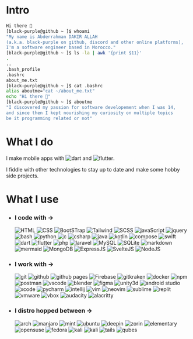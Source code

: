 # Intro
```bash
Hi there 👋
[black-purple@github ~ ]$ whoami
"My name is Abderrahman DAKIR ALLAH 
(a.k.a. black-purple on github, discord and other online platforms), 
I'm a software engineer based in Morocco."
[black-purple@github ~ ]$ ls -la | awk '{print $11}'
.
..
.bash_profile
.bashrc
about_me.txt
[black-purple@github ~ ]$ cat .bashrc
alias aboutme="cat ~/about_me.txt"
echo "Hi there 👋"
[black-purple@github ~ ]$ aboutme
"I discovered my passion for software developement when I was 14,
and since then I kept nourishing my curiosity on multiple topics 
be it programming related or not"
```

# What I do
I make mobile apps with ![dart](https://img.shields.io/static/v1?label=%20&message=Dart&color=%230175C2&labelColor=%23ff000000&logo=dart&logoColor=%230175C2) and ![flutter](https://img.shields.io/static/v1?label=%20&message=Flutter&color=%2302569B&labelColor=%23ff000000&logo=flutter&logoColor=%2302569B). 

I fiddle with other technologies to stay up to date and make some hobby side projects.

# What I use


* ### I code with ->
    ![HTML](https://img.shields.io/static/v1?label=%20&message=HTML&color=%23E34F26&labelColor=%23ff000000&logo=HTML5)
    ![CSS](https://img.shields.io/static/v1?label=%20&message=CSS&color=%231572B6&labelColor=%23ff000000&logo=Css3&logoColor=%231572B6)
    ![BootSTrap](https://img.shields.io/static/v1?label=%20&message=BootStrap&color=%237952B3&labelColor=%23ff000000&logo=BootStrap)
    ![Tailwind](https://img.shields.io/static/v1?label=%20&message=Tailwind&color=%2306B6D4&labelColor=%23ff000000&logo=tailwindcss)
    ![SCSS](https://img.shields.io/static/v1?label=%20&message=SASS&color=%23CC6699&labelColor=%23ff000000&logo=sass)
    ![javaScript](https://img.shields.io/static/v1?label=%20&message=JavaScript&color=%23F7DF1E&labelColor=%23ff000000&logo=javaScript)
    ![jquery](https://img.shields.io/static/v1?label=%20&message=JQuery&color=%230769AD&logoColor=%230769AD&labelColor=%23ff000000&logo=jquery)
    ![bash](https://img.shields.io/static/v1?label=%20&message=Bash&color=%234EAA25&labelColor=%23ff000000&logo=gnubash)
    ![python](https://img.shields.io/static/v1?label=%20&message=Python&color=%23FFE873&labelColor=%23ff000000&logo=python&logoColor=%23FFE873)
    ![c](https://img.shields.io/static/v1?label=%20&message=Clang&color=%23adadad&labelColor=%23ff000000&logo=c&)
    ![csharp](https://img.shields.io/static/v1?label=%20&message=Csharp&color=%23239120&labelColor=%23ff000000&logo=csharp&logoColor=%23239120)
    ![java](https://img.shields.io/static/v1?label=%20&message=Java&color=%23FF7800&labelColor=%23ff000000&logo=coffeescript&logoColor=%23FF7800)
    ![kotlin](https://img.shields.io/static/v1?label=%20&message=Kotlin&color=%237F52FF&labelColor=%23ff000000&logo=kotlin&logoColor=%237F52FF)
    ![compose](https://img.shields.io/static/v1?label=%20&message=Jetpack%20Compose&color=%234285F4&labelColor=%23ff000000&logo=jetpackcompose&logoColor=%234285F4)
    ![swift](https://img.shields.io/static/v1?label=%20&message=Swift&color=%23F05138&labelColor=%23ff000000&logo=swift&logoColor=%23F05138)
    ![dart](https://img.shields.io/static/v1?label=%20&message=Dart&color=%230175C2&labelColor=%23ff000000&logo=dart&logoColor=%230175C2)
    ![flutter](https://img.shields.io/static/v1?label=%20&message=Flutter&color=%2302569B&labelColor=%23ff000000&logo=flutter&logoColor=%2302569B)
    ![php](https://img.shields.io/static/v1?label=%20&message=PHP&color=%23777BB4&labelColor=%23ff000000&logo=php&logoColor=%23777BB4)
    ![laravel](https://img.shields.io/static/v1?label=%20&message=Laravel&color=%23FF2D20&labelColor=%23ff000000&logo=laravel&logoColor=%23FF2D20)
    ![MySQL](https://img.shields.io/static/v1?label=%20&message=MySQL&color=%234479A1&labelColor=%23ff000000&logo=mysql)
    ![SQLite](https://img.shields.io/static/v1?label=%20&message=SQLite&color=%23003B57&labelColor=%23ff000000&logo=sqlite&logoColor=%23003B57)
    ![markdown](https://img.shields.io/static/v1?label=%20&message=Markdown&color=%23fff&labelColor=%23ff000000&logo=markdown&logoColor=%23fff)
    ![mermaid](https://img.shields.io/static/v1?label=%20&message=Mermaid&color=%23FF3670&labelColor=%23ff000000&logo=mermaid&logoColor=%23FF3670)
    ![MongoDB](https://img.shields.io/static/v1?label=%20&message=MongoDB&color=%2347A248&labelColor=%23ff000000&logo=mongodb)
    ![ExpressJS](https://img.shields.io/static/v1?label=%20&message=ExpressJS&color=%23000000&labelColor=%23ff000000&logo=express)
    ![SvelteJS](https://img.shields.io/static/v1?label=%20&message=SvelteJS&color=%23FF3E00&labelColor=%23ff000000&logo=svelte)
    ![NodeJS](https://img.shields.io/static/v1?label=%20&message=NodeJS&color=%23339933&labelColor=%23ff000000&logo=node.js)

* ### I work with ->
    ![git](https://img.shields.io/static/v1?label=%20&message=Git&color=%23F05032&labelColor=%23ff000000&logo=git&logoColor=%23F05032)
    ![github](https://img.shields.io/static/v1?label=%20&message=GitHub&color=%23181717&labelColor=%23ff000000&logo=github&logoColor=%23fff)
    ![github pages](https://img.shields.io/static/v1?label=%20&message=Github%20Pages&color=%23222222&labelColor=%23ff000000&logo=githubpages&logoColor=%23fafafa)
    ![Firebase](https://img.shields.io/static/v1?label=%20&message=Firebase&color=%23DD2C00&labelColor=%23ff000000&logo=firebase&logoColor=%23DD2C00)
    ![gitkraken](https://img.shields.io/static/v1?label=%20&message=GitKraken&color=%23179287&labelColor=%23ff000000&logo=gitkraken&logoColor=%23179287)
    ![docker](https://img.shields.io/static/v1?label=%20&message=Docker&color=%232496ED&labelColor=%23ff000000&logo=docker&logoColor=%232496ED)
    ![npm](https://img.shields.io/static/v1?label=%20&message=NPM&color=%23CB3837&labelColor=%23ff000000&logo=npm&logoColor=%23CB3837)
    ![postman](https://img.shields.io/static/v1?label=%20&message=Postman&color=%23FF6C37&labelColor=%23ff000000&logo=postman&logoColor=%23FF6C37)
    ![vscode](https://img.shields.io/static/v1?label=%20&message=VScode&color=%23007ACC&labelColor=%23ff000000&logo=visualstudiocode&logoColor=%23007ACC)
    ![blender](https://img.shields.io/static/v1?label=%20&message=blender&color=%23F5792A&labelColor=%23ff000000&logo=blender&logoColor=%23F5792A)
    ![figma](https://img.shields.io/static/v1?label=%20&message=Figma&color=%23fff&labelColor=%23ff000000&logo=figma&logoColor=%23fff)
    ![unity3d](https://img.shields.io/static/v1?label=%20&message=Unity3d&color=%23FFFFFF&labelColor=%23ff000000&logo=unity&logoColor=%23FFFFFF)
    ![android studio](https://img.shields.io/static/v1?label=%20&message=Android%20Studio&color=%233DDC84&labelColor=%23ff000000&logo=androidstudio&logoColor=%233DDC84)
    ![xcode](https://img.shields.io/static/v1?label=%20&message=Xcode&color=%23147EFB&labelColor=%23ff000000&logo=xcode&logoColor=%23#147EFB)
    ![pycharm](https://img.shields.io/static/v1?label=%20&message=Pycharm&color=%23EFE942&labelColor=%23ff000000&logo=pycharm&logoColor=%23EFE942)
    ![intellij](https://img.shields.io/static/v1?label=%20&message=Intellij%20Idea&color=%23B22F59&labelColor=%23ff000000&logo=intellijidea&logoColor=%23B22F59)
    ![vim](https://img.shields.io/static/v1?label=%20&message=Vim&color=%23019733&labelColor=%23ff000000&logo=vim&logoColor=%23019733)
    ![neovim](https://img.shields.io/static/v1?label=%20&message=Neovim&color=%2357A143&labelColor=%23ff000000&logo=neovim&logoColor=%2357A143)
    ![sublime](https://img.shields.io/static/v1?label=%20&message=Sublime%20text&color=%23FF9800&labelColor=%23ff000000&logo=sublimetext&logoColor=%23FF9800)
    ![replit](https://img.shields.io/static/v1?label=%20&message=Replit&color=%23667881&labelColor=%23ff000000&logo=replit&logoColor=%23667881)
    ![vmware](https://img.shields.io/static/v1?label=%20&message=VMware%20Workstation/Player&color=%23607078&labelColor=%23ff000000&logo=vmware&logoColor=%23607078)
    ![vbox](https://img.shields.io/static/v1?label=%20&message=VirtualBox&color=%23183A61&labelColor=%23ff000000&logo=virtualbox&logoColor=%23183A61)
    ![audacity](https://img.shields.io/static/v1?label=%20&message=Audacity&color=%230000CC&labelColor=%23ff000000&logo=audacity&logoColor=%230000CC)
    ![alacritty](https://img.shields.io/static/v1?label=%20&message=Alacritty&color=%23F46D01&labelColor=%23ff000000&logo=alacritty&logoColor=%23F46D01)

* ### I distro hopped between ->
    ![arch](https://img.shields.io/static/v1?label=%20&message=Arch%20linux&color=%231793D1&labelColor=%23ff000000&logo=archlinux&logoColor=%231793D1)
    ![manjaro](https://img.shields.io/static/v1?label=%20&message=Manjaro&color=%2335BF5C&labelColor=%23ff000000&logo=manjaro&logoColor=%2335BF5C)
    ![mint](https://img.shields.io/static/v1?label=%20&message=Linux%20Mint&color=%2387CF3E&labelColor=%23ff000000&logo=linuxmint&logoColor=%2387CF3E)
    ![ubuntu](https://img.shields.io/static/v1?label=%20&message=Ubuntu&color=%23E95420&labelColor=%23ff000000&logo=ubuntu&logoColor=%23E95420)
    ![deepin](https://img.shields.io/static/v1?label=%20&message=Deepin%20OS&color=%23007CFF&labelColor=%23ff000000&logo=deepin&logoColor=%23007CFF)
    ![zorin](https://img.shields.io/static/v1?label=%20&message=Zorin%20OS&color=%230CC1F3&labelColor=%23ff000000&logo=zorin&logoColor=%230CC1F3)
    ![elementary](https://img.shields.io/static/v1?label=%20&message=Elementary%20OS&color=%2364BAFF&labelColor=%23ff000000&logo=elementary&logoColor=%2364BAFF)
    ![opensuse](https://img.shields.io/static/v1?label=%20&message=OpenSUSE&color=%2373BA25&labelColor=%23ff000000&logo=opensuse&logoColor=%2373BA25)
    ![fedora](https://img.shields.io/static/v1?label=%20&message=Fedora&color=%2351A2DA&labelColor=%23ff000000&logo=fedora&logoColor=%2351A2DA)
    ![kali](https://img.shields.io/static/v1?label=%20&message=Kali%20Linux&color=%23557C94&labelColor=%23ff000000&logo=kalilinux&logoColor=%23557C94)
    ![kali](https://img.shields.io/static/v1?label=%20&message=Parrot%20Sec&color=%2304F2FC&labelColor=%23ff000000&logo=linux&logoColor=%2304F2FC)
    ![tails](https://img.shields.io/static/v1?label=%20&message=Tails&color=%2356347C&labelColor=%23ff000000&logo=tails&logoColor=%2356347C)
    ![qubes](https://img.shields.io/static/v1?label=%20&message=Qubes&color=%233874D8&labelColor=%23ff000000&logo=qubesos&logoColor=%233874D8)

[//]: # (### My github stats)
[//]: # "[![Anurag's GitHub stats](https://github-readme-stats.vercel.app/api?username=black-purple&theme=midnight-purple)](https://github.com/anuraghazra/github-readme-stats)"

[//]: # "### My dev card"
[//]: # (<a href="https://app.daily.dev/black_purple"><img src="https://api.daily.dev/devcards/2869e0c1367f4915b9078012bbc2e157.png?r=3dq" width="400" alt="Abderrahman DAKIR ALLAH's Dev Card"/></a>)
